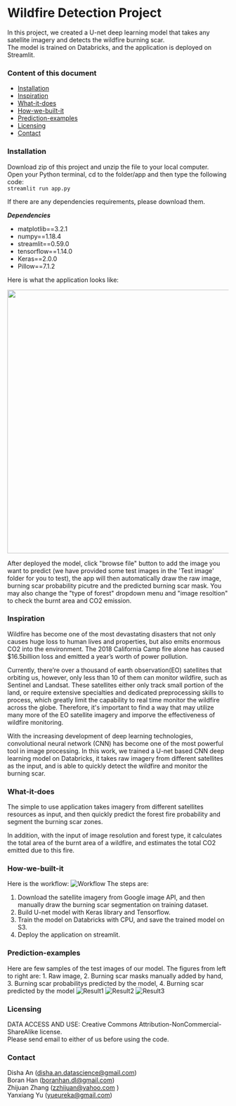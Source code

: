 # Wildfire Detection Project
In this project, we created a U-net deep learning model that takes any satellite imagery and detects the wildfire burning scar. <br/>
The model is trained on Databricks, and the application is deployed on Streamlit. <br/>

### Content of this document
  * [Installation](#Installation)
  * [Inspiration](#Inspiration)
  * [What-it-does](#What-it-does)
  * [How-we-built-it](#How-we-built-it)
  * [Prediction-examples](#Prediction-examples)
  * [Licensing](#Licensing)
  * [Contact](#Contact)

### Installation 
Download zip of this project and unzip the file to your local computer.<br/>
Open your Python terminal, cd to the folder/app and then type the following code:<br/>
`streamlit run app.py` <br/>

If there are any dependencies requirements, please download them.

***Dependencies***
- matplotlib==3.2.1<br/>
- numpy==1.18.4<br/>
- streamlit==0.59.0<br/>
- tensorflow==1.14.0<br/>
- Keras==2.0.0<br/>
- Pillow==7.1.2<br/>

Here is what the application looks like:<br/>
<p align="center">
  <img width="600" height="600" src="https://github.com/yueureka/WildFireDetection/blob/master/Pictures/App2.png">
</p>

After deployed the model, click "browse file" button to add the image you want to predict (we have provided some test images in the 'Test image' folder for you to test), the app will then automatically draw the raw image, burning scar probability picutre and the predicted burning scar mask. You may also change the "type of forest" dropdown menu and "image resoltion" to check the burnt area and CO2 emission.  


### Inspiration 
Wildfire has become one of the most devastating disasters that not only causes huge loss to human lives and properties, but also emits enormous CO2 into the environment. The 2018 California Camp fire alone has caused $16.5billion loss and emitted a year’s worth of power pollution. 

Currently, there’re over a thousand of earth observation(EO) satellites that orbiting us, however, only less than 10 of them can monitor wildfire, such as Sentinel and Landsat. These satellites either only track small portion of the land, or require extensive specialties and dedicated preprocessing skills to process, which greatly limit the capability to real time monitor the wildfire across the globe. Therefore, it's important to find a way that may utilize many more of the EO satellite imagery and imporve the effectiveness of wildfire monitoring.

With the increasing development of deep learning technologies, convolutional neural network (CNN) has become one of the most powerful tool in image processing. In this work, we trained a U-net based CNN deep learning model on Databricks, it takes raw imagery from different satellites as the input, and is able to quickly detect the wildfire and monitor the burning scar. 

### What-it-does
The simple to use application takes imagery from different satellites resources as input, and then quickly predict the forest fire probability and segment the burning scar zones. 

In addition, with the input of image resolution and forest type, it calculates the total area of the burnt area of a wildfire, and estimates the total CO2 emitted due to this fire. 

### How-we-built-it
Here is the workflow:
![Workflow](https://github.com/yueureka/WildFireDetection/blob/master/Pictures/Workflow.PNG)
The steps are:
1.	Download the satellite imagery from Google image API, and then manually draw the burning scar segmentation on training dataset.
2.	Build U-net model with Keras library and Tensorflow.
3.	Train the model on Databricks with CPU, and save the trained model on S3.
4.	Deploy the application on streamlit.

### Prediction-examples
Here are few samples of the test images of our model. The figures from left to right are: 1. Raw image, 2. Burning scar masks manually added by hand, 3. Burning scar probabilitys predicted by the model, 4. Burning scar predicted by the model
![Result1](https://github.com/yueureka/WildFireDetection/blob/master/Pictures/Result1.png)
![Result2](https://github.com/yueureka/WildFireDetection/blob/master/Pictures/Result4.png)
![Result3](https://github.com/yueureka/WildFireDetection/blob/master/Pictures/Result3.png)

### Licensing 
DATA ACCESS AND USE: Creative Commons Attribution-NonCommercial-ShareAlike license.<br/>
Please send email to either of us before using the code. 

### Contact
Disha An (disha.an.datascience@gmail.com)<br/>
Boran Han (boranhan.dl@gmail.com)<br/>
Zhijuan Zhang (zzhijuan@yahoo.com )<br/>
Yanxiang Yu (yueureka@gmail.com)<br/>
